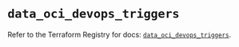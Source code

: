 # `data_oci_devops_triggers`

Refer to the Terraform Registry for docs: [`data_oci_devops_triggers`](https://registry.terraform.io/providers/hashicorp/oci/7.19.0/docs/data-sources/devops_triggers).
